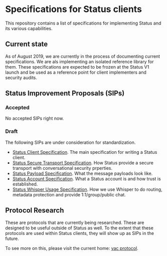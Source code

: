 # Specifications for Status clients

This repository contains a list of specifications for implementing Status and
its various capabilities.

## Current state

As of August 2019, we are currently in the process of documenting current
specifications. We are als implementing an isolated reference library for them.
These specifications are expected to be frozen at the Status V1 launch and be
used as a reference point for client implementers and security audits.

## Status Improvement Proposals (SIPs)

### Accepted

No accepted SIPs right now.

### Draft

The following SIPs are under consideration for standardization.

- [Status Client Specification](status-spec.md). The main specification for writing a Status client.
- [Status Secure Transport Specification](status-secure-transport-spec.md). How Status provide a secure transport with conversational security prperties.
- [Status Payload Specification](status-payloads-spec.md). What the message payloads look like.
- [Status Account Specification](status-account-spec.md). What a Status account is and how trust is established.
- [Status Whisper Usage Specification](status-whisper-usage-spec.md). How we use Whisper to do routing, metadata protection and provide 1:1/group/public chat.

## Protocol Research

These are protocols that are currently being researched. These are designed to
be useful outside of Status as well. To the extent that these protocols are used
within Status clients, they will show up as SIPs in the future.

To see more on this, please visit the current home: [vac
protocol](https://specs.vac.dev).

